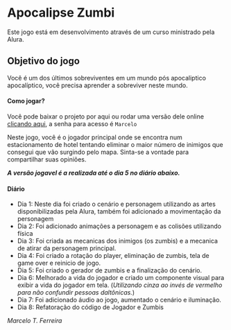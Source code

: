# Apocalipse Zumbi 
Este jogo está em desenvolvimento através de um curso ministrado pela Alura.

## Objetivo do jogo
Você é um dos últimos sobreviventes em um mundo pós apocaliptico apocalíptico, você precisa aprender a sobreviver neste mundo.

#### Como jogar?
Você pode baixar o projeto por aqui ou rodar uma versão dele online [clicando aqui](https://mahtf.itch.io/apocalipse-zumbi), a senha para acesso é `Marcelo`

Neste jogo, você é o jogador principal onde se encontra num estacionamento de hotel tentando eliminar o maior número de inimigos que consegui que vão surgindo pelo mapa. Sinta-se a vontade para compartilhar suas opiniões. 

_**A versão jogavel é a realizada até o dia 5 no diário abaixo.**_


#### Diário
- Dia 1: Neste dia foi criado o cenário e personagem utilizando as artes disponibilizadas pela Alura, também foi adicionado a movimentação da personagem
- Dia 2: Foi adicionado animações a personagem e as colisões utilizando física
- Dia 3: Foi criada as mecanicas dos inimigos (os zumbis) e a mecanica de atirar da personagem principal.
- Dia 4: Foi criado a rotação do player, eliminação de zumbis, tela de game over e reinicio de jogo.
- Dia 5: Foi criado o gerador de zumbis e a finalização do cenário.
- Dia 6: Melhorado a vida do jogador e criado um componente visual para exibir a vida do jogador em tela. (_Utilizando cinza ao invés de vermelho para não confundir pessoas daltônicas._)
- Dia 7: Foi adicionado áudio ao jogo, aumentado o cenário e iluminação.
- Dia 8: Refatoração do código de Jogador e Zumbis



*Marcelo T. Ferreira*